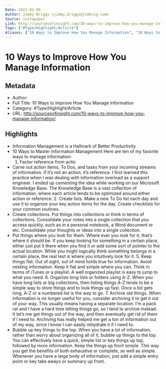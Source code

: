```yaml
---
Date: 2022-02-06
Author: Jimmy Briggs <jimmy.briggs@jimbrig.com>
Source: instapaper
Link: http://sourcesofinsight.com/10-ways-to-improve-how-you-manage-information/
Tags: ["#Type/Highlight/Article"]
Aliases: ["10 Ways to Improve How You Manage Information", "10 Ways to Improve How You Manage Information"]
---
```

# 10 Ways to Improve How You Manage Information

## Metadata
- Author: 
- Full Title: 10 Ways to Improve How You Manage Information
- Category: #Type/Highlight/Article
- URL: http://sourcesofinsight.com/10-ways-to-improve-how-you-manage-information/

## Highlights
- Information Management is a Hallmark of Better Productivity
- 10 Ways to Master Information Management
  Here are ten of my favorite ways to manage information:
  1. Factor reference from actio
- Carve out action items, To Dos, and tasks from your incoming streams of information. if it’s not an action, it’s reference. I first learned this practice when I was dealing with information overload as a support engineer. I ended up cementing the idea while working on our Microsoft Knowledge Base. The Knowledge Base is a vast collection of information, where each article tends to be optimized around either action or reference.
  2. Create lists.
  Make a new To Do list each day and use it to organize your key action items for the day. Create checklists for your common routines.
- Create collections.
  Put things into collections or think in terms of collections. Consolidate your notes into a single collection that you access quickly, such as in a personal notebook, a Word document or etc. Consolidate your thoughts or ideas into a single collection.
- Put things where you look for them.
  Where ever you look for it, that’s where it should be. If you keep looking for something in a certain place, either just put it there when you find it or add some sort of pointer to the actual location. While you might logically think something belongs in a certain place, the real test is where you intuitively look for it.
  5. Keep things flat.
  Out of sight, out of mind holds true for information. Avoid nesting information. Keep it flat and simple where you can. Think in terms of iTunes or a playlist. A well organized playlist is easy to jump to what you need.
  6. Organize long lists or folders using A-Z.
  When you have long lists or big collections, then listing things A-Z tends to be a simple way to store things and to look things up fast. Once a list gets long, A-Z or a numbered list is the way to go.
  7. Archive old things.
  When information is no longer useful for you, consider archiving it to get it out of your way. This usually means having a separate location. I’m a pack rat and I have a hard time letting things go, so I tend to archive instead. It let’s me get things out of the way, and then eventually get rid of them if I need to. Archiving has really helped me get a ton of information out of my way, since I know I can easily rehydrate it if I need to.
- Bubble up key things to the top.
  When you have a lot of information, rather than worry about organizing all of it, bubble up things to the top. You can effectively have a quick, simple list or key things up top, followed by more information. Keep the things up front simple. This way you get the benefits of both exhaustive or complete, as well as simple. Whenever you have a large body of information, just add a simple entry point or key take aways or summary up front.
